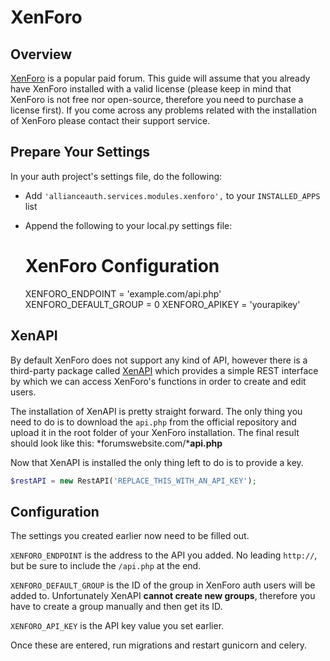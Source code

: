 # XenForo

## Overview
[XenForo](https://xenforo.com/) is a popular paid forum. This guide will assume that you already have XenForo installed with a valid license (please keep in mind that XenForo is not free nor open-source, therefore you need to purchase a license first). If you come across any problems related with the installation of XenForo please contact their support service.

## Prepare Your Settings
In your auth project's settings file, do the following:
 - Add `'allianceauth.services.modules.xenforo',` to your `INSTALLED_APPS` list
 - Append the following to your local.py settings file:


    # XenForo Configuration
    XENFORO_ENDPOINT = 'example.com/api.php'
    XENFORO_DEFAULT_GROUP = 0
    XENFORO_APIKEY   = 'yourapikey'

## XenAPI

By default XenForo does not support any kind of API, however there is a third-party package called [XenAPI](https://github.com/Contex/XenAPI) which provides a simple REST interface by which we can access XenForo's functions in order to create and edit users.

The installation of XenAPI is pretty straight forward. The only thing you need to do is to download the `api.php` from the official repository and upload it in the root folder of your XenForo installation. The final result should look like this:
*forumswebsite.com/***api.php**

Now that XenAPI is installed the only thing left to do is to provide a key.

```php
$restAPI = new RestAPI('REPLACE_THIS_WITH_AN_API_KEY');
```

## Configuration

The settings you created earlier now need to be filled out.

`XENFORO_ENDPOINT` is the address to the API you added. No leading `http://`, but be sure to include the `/api.php` at the end.

`XENFORO_DEFAULT_GROUP` is the ID of the group in XenForo auth users will be added to. Unfortunately XenAPI **cannot create new groups**, therefore you have to create a group manually and then get its ID.

`XENFORO_API_KEY` is the API key value you set earlier.

Once these are entered, run migrations and restart gunicorn and celery.